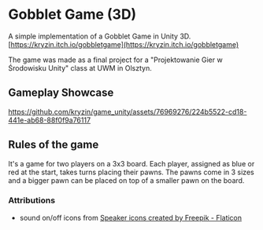# Gobblet Game (3D)

A simple implementation of a Gobblet Game in Unity 3D.
[https://kryzin.itch.io/gobbletgame](https://kryzin.itch.io/gobbletgame)

The game was made as a final project for a "Projektowanie Gier w Środowisku Unity" class at UWM in Olsztyn.

## Gameplay Showcase

https://github.com/kryzin/game_unity/assets/76969276/224b5522-cd18-441e-ab68-88f0f9a76117

## Rules of the game

It's a game for two players on a 3x3 board. Each player, assigned as blue or red at the start, takes turns placing their pawns. The pawns come in 3 sizes and a bigger pawn can be placed on top of a smaller pawn on the board.

### Attributions

- sound on/off icons from [Speaker icons created by Freepik - Flaticon](https://www.flaticon.com/free-icons/speaker)
